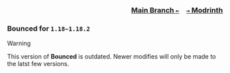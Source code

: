 ### <p align=right>[Main Branch `←`](https://github.com/KessokuTeaTime/Bounced)&emsp;[`→` Modrinth](https://modrinth.com/mod/bounced)</p>

### Bounced for `1.18~1.18.2`

> [!WARNING]
> This version of **Bounced** is outdated. Newer modifies will only be made to the latst few versions.
